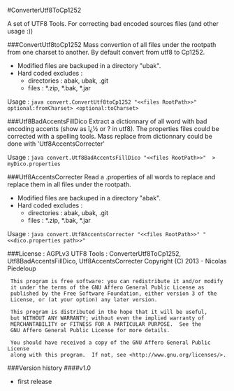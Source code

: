 #ConverterUtf8ToCp1252

A set of UTF8 Tools.
For correcting bad encoded sources files (and other usage :))


###ConvertUtf8toCp1252
Mass convertion of all files under the rootpath from one charset to another.
By default convert from utf8 to Cp1252. 
 * Modified files are backuped in a directory "ubak".
 * Hard coded excludes : 
   + directories : abak, ubak, .git
   + files : *.zip, *.bak, *.jar

Usage : 
`java convert.ConvertUtf8toCp1252 "<<files RootPath>>" optional:fromCharset> <optional:toCharset>`
 
 

###Utf8BadAccentsFillDico
Extract a dictionnary of all word with bad encoding accents (show as ï¿½ or ? in utf8).
The properties files could be corrected with a spelling tools.
Mass replace from dictionnary could be done with 'Utf8AccentsCorrecter'

Usage : 
`java convert.Utf8BadAccentsFillDico "<<files RootPath>>"  > myDico.properties`



###Utf8AccentsCorrecter
Read a .properties of all words to replace and replace them in all files under the rootpath.
 * Modified files are backuped in a directory "abak".
 * Hard coded excludes : 
   + directories : abak, ubak, .git
   + files : *.zip, *.bak, *.jar
 
Usage : 
`java convert.Utf8AccentsCorrecter "<<files RootPath>>" "<<dico.properties path>>"`


###License : AGPLv3
     UTF8 Tools : ConverterUtf8ToCp1252, Utf8BadAccentsFillDico, Utf8AccentsCorrecter
     Copyright (C) 2013 - Nicolas Piedeloup
     
     This program is free software: you can redistribute it and/or modify
     it under the terms of the GNU Affero General Public License as
     published by the Free Software Foundation, either version 3 of the
     License, or (at your option) any later version.
     
     This program is distributed in the hope that it will be useful,
     but WITHOUT ANY WARRANTY; without even the implied warranty of
     MERCHANTABILITY or FITNESS FOR A PARTICULAR PURPOSE.  See the
     GNU Affero General Public License for more details.
     
     You should have received a copy of the GNU Affero General Public License
     along with this program.  If not, see <http://www.gnu.org/licenses/>.


###Version history
####v1.0
- first release
